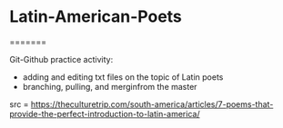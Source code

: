 # Latin-American-Poets

=======

Git-Github practice activity:

- adding and editing txt files on the topic of Latin poets
- branching, pulling, and merginfrom the master


src = https://theculturetrip.com/south-america/articles/7-poems-that-provide-the-perfect-introduction-to-latin-america/
